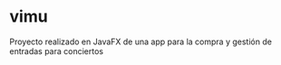 # vimu
 Proyecto realizado en JavaFX de una app para la compra y gestión de entradas para conciertos
